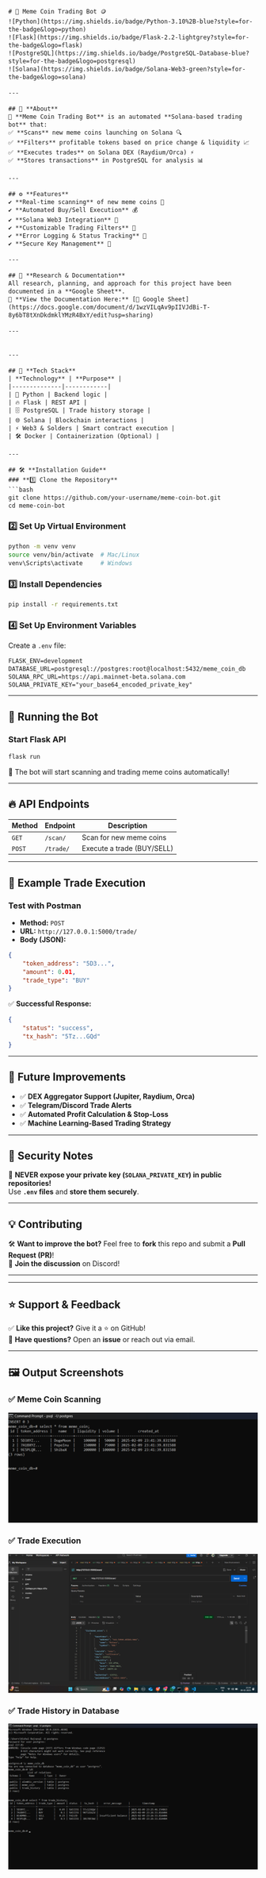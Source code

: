 ```
# 🚀 Meme Coin Trading Bot 🪙  
![Python](https://img.shields.io/badge/Python-3.10%2B-blue?style=for-the-badge&logo=python)  
![Flask](https://img.shields.io/badge/Flask-2.2-lightgrey?style=for-the-badge&logo=flask)  
![PostgreSQL](https://img.shields.io/badge/PostgreSQL-Database-blue?style=for-the-badge&logo=postgresql)  
![Solana](https://img.shields.io/badge/Solana-Web3-green?style=for-the-badge&logo=solana)

---

## 📖 **About**  
🔹 **Meme Coin Trading Bot** is an automated **Solana-based trading bot** that:  
✅ **Scans** new meme coins launching on Solana 🔍  
✅ **Filters** profitable tokens based on price change & liquidity 📈  
✅ **Executes trades** on Solana DEX (Raydium/Orca) ⚡  
✅ **Stores transactions** in PostgreSQL for analysis 📊  

---

## ⚙️ **Features**  
✔️ **Real-time scanning** of new meme coins 🧐  
✔️ **Automated Buy/Sell Execution** 💰  
✔️ **Solana Web3 Integration** 🔗  
✔️ **Customizable Trading Filters** 🎯  
✔️ **Error Logging & Status Tracking** 📜  
✔️ **Secure Key Management** 🔐  

---

## 📑 **Research & Documentation**  
All research, planning, and approach for this project have been documented in a **Google Sheet**.  
📌 **View the Documentation Here:** [🔗 Google Sheet](https://docs.google.com/document/d/1wzVILqAv9pIIVJdBi-T-8y6bT8tXnDkdmklYMzR4BxY/edit?usp=sharing)

---


---

## 🚀 **Tech Stack**
| **Technology** | **Purpose** |
|--------------|------------|
| 🐍 Python | Backend logic |
| 🔥 Flask | REST API |
| 🗄️ PostgreSQL | Trade history storage |
| 🌐 Solana | Blockchain interactions |
| ⚡ Web3 & Solders | Smart contract execution |
| 🛠️ Docker | Containerization (Optional) |

---

## 🛠️ **Installation Guide**
### **1️⃣ Clone the Repository**
```bash
git clone https://github.com/your-username/meme-coin-bot.git
cd meme-coin-bot
```

### **2️⃣ Set Up Virtual Environment**
```bash
python -m venv venv
source venv/bin/activate  # Mac/Linux
venv\Scripts\activate     # Windows
```

### **3️⃣ Install Dependencies**
```bash
pip install -r requirements.txt
```

### **4️⃣ Set Up Environment Variables**
Create a `.env` file:
```
FLASK_ENV=development
DATABASE_URL=postgresql://postgres:root@localhost:5432/meme_coin_db
SOLANA_RPC_URL=https://api.mainnet-beta.solana.com
SOLANA_PRIVATE_KEY="your_base64_encoded_private_key"
```

---

## 🚀 **Running the Bot**
### **Start Flask API**
```bash
flask run
```
🎯 The bot will start scanning and trading meme coins automatically!

---

## 🔥 **API Endpoints**
| **Method** | **Endpoint** | **Description** |
|------------|-------------|----------------|
| `GET` | `/scan/` | Scan for new meme coins |
| `POST` | `/trade/` | Execute a trade (BUY/SELL) |

---

## 🎯 **Example Trade Execution**
### **Test with Postman**
- **Method:** `POST`  
- **URL:** `http://127.0.0.1:5000/trade/`  
- **Body (JSON):**
```json
{
    "token_address": "5D3...",
    "amount": 0.01,
    "trade_type": "BUY"
}
```
✅ **Successful Response:**
```json
{
    "status": "success",
    "tx_hash": "5Tz...GQd"
}
```

---

## 📌 **Future Improvements**
- ✅ **DEX Aggregator Support (Jupiter, Raydium, Orca)**
- ✅ **Telegram/Discord Trade Alerts**
- ✅ **Automated Profit Calculation & Stop-Loss**
- ✅ **Machine Learning-Based Trading Strategy**

---

## 🔐 **Security Notes**
🚨 **NEVER expose your private key (`SOLANA_PRIVATE_KEY`) in public repositories!**  
Use **`.env` files** and **store them securely**.

---

## 💡 **Contributing**
🛠️ **Want to improve the bot?** Feel free to **fork** this repo and submit a **Pull Request (PR)**!  
💬 **Join the discussion** on Discord!

---

---

## ⭐ **Support & Feedback**
✅ **Like this project?** Give it a ⭐ on GitHub!  
💬 **Have questions?** Open an **issue** or reach out via email.

---


## 🖼️ **Output Screenshots**
### ✅ **Meme Coin Scanning**
![Scanning Output](static/s-3.png)

### ✅ **Trade Execution**
![Trade Execution](static/s-1.png)

### ✅ **Trade History in Database**
![Trade History](static/s-2.png)


